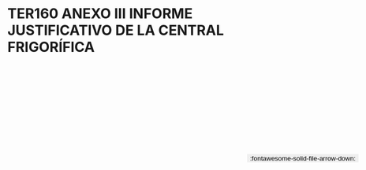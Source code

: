 
# TER160 ANEXO III INFORME JUSTIFICATIVO DE LA CENTRAL FRIGORÍFICA

<a href='../TER160 ANEXO III INFORME JUSTIFICATIVO DE LA CENTRAL FRIGORÍFICA.pdf' download>
<button class='md-button -primary' 
id='download-btn' style="position: fixed; top: 10%; right: 20px; 
        transform: translateY(-50%); z-index: 1000;  border: none; ">
:fontawesome-solid-file-arrow-down: 
</button>
</a>

<div 
    id='../TER160 ANEXO III INFORME JUSTIFICATIVO DE LA CENTRAL FRIGORÍFICA.pdf' 
    data-pdf-url='../TER160 ANEXO III INFORME JUSTIFICATIVO DE LA CENTRAL FRIGORÍFICA.pdf'
    style=' width: 100%; height: auto;overflow: auto;'>
</div>

